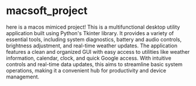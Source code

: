 # macsoft_project
here is a macos mimiced project!
 This is a multifunctional desktop utility application built using Python's Tkinter library. It provides a variety of essential tools, including system diagnostics, battery and audio controls, brightness adjustment, and real-time weather updates. The application features a clean and organized GUI with easy access to utilities like weather information, calendar, clock, and quick Google access. With intuitive controls and real-time data updates, this aims to streamline basic system operations, making it a convenient hub for productivity and device management.
